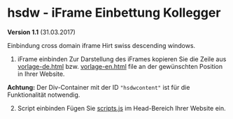 # hsdw - iFrame Einbettung Kollegger

**Version 1.1** (31.03.2017)

Einbindung cross domain iframe Hirt swiss descending windows.

1. iFrame einbinden
Zur Darstellung des iFrames kopieren Sie die Zeile aus [vorlage-de.html](vorlage-de.html) bzw. [vorlage-en.html](vorlage-en.html) file an der gewünschten Position in Ihrer Website.

**Achtung:** Der Div-Container mit der ID `"hsdwcontent"` ist für die Funktionalität notwendig.

2. Script einbinden
Fügen Sie [scripts.js](scripts.js) im Head-Bereich Ihrer Website ein.
